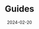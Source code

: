 ---
title: Guides
description: User Guides linked to the application.
date: 2024-02-20
weight: 9
---